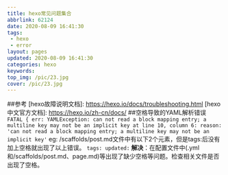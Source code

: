 ```yaml
---
title: hexo常见问题集合
abbrlink: 62124
date: 2020-08-09 16:41:30
tags:
 - hexo
 - error
layout: pages
updated: 2020-08-09 16:41:30
categories: hexo
keywords:
top_img: /pic/23.jpg
cover: /pic/23.jpg
---
```

##参考
[hexo故障说明文档]: https://hexo.io/docs/troubleshooting.html
[hexo中文官方文档]: https://hexo.io/zh-cn/docs/
##空格导致的YAML解析错误
``
FATAL {
  err: YAMLException: can not read a block mapping entry; a multiline key may not be an implicit key at line 10, column 6:
reason: 'can not read a block mapping entry; a multiline key may not be an implicit key'
``
eg:
/scaffolds/post.md文件中有以下2个元素，但是tags:后没有加上空格就出现了以上错误。
``
tags:
updated:
``
**解决**：在配置文件中(.yml和/scaffolds/post.md、page.md)等出现了缺少空格等问题。检查相关文件是否出现了空格。




